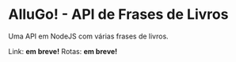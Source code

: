 # AlluGo! - API de Frases de Livros
Uma API em NodeJS com várias frases de livros.

Link: <b>em breve!</b>
Rotas: <b>em breve!</b>
